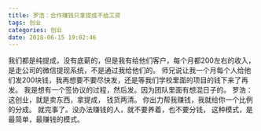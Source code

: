 ```yaml
---
title: 罗浩：合作赚钱只拿提成不给工资
tags: 创业
categories: 创业
date: 2018-06-15 19:02:46
---
```


我们都是纯提成，没有底薪的，但是我有给他们客户，每个月都200左右的收入，是走公司的微信提现系统，不是通过我给他们的。
师兄说让我一个月每个人给他们发200块钱，我再想要不要尽快发，还是等我们学校里面的项目的钱下来了再发。
我是想有一个签协议的过程，然后发。因为团队里面有想混日子的。
罗浩：这创业，就是卖东西，拿提成，
钱货两清。
你出力帮我赚钱，我就给你一个比例的分成。
就完事了。没办法赚钱的人，就不要养着，也不要分钱，
这种模式，是最简单，最赚钱的模式。